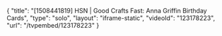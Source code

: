 {
    "title": "[1508441819] HSN | Good Crafts Fast: Anna Griffin Birthday Cards",
    "type": "solo",
    "layout": "iframe-static",
    "videoId": "123178223",
    "url": "\/tvpembed\/123178223"
}